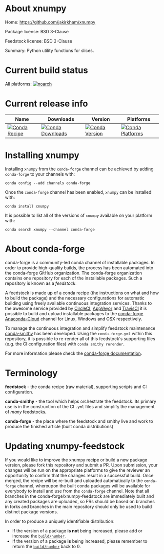 About xnumpy
============

Home: https://github.com/jakirkham/xnumpy

Package license: BSD 3-Clause

Feedstock license: BSD 3-Clause

Summary: Python utility functions for slices.



Current build status
====================

All platforms:
[![noarch](https://img.shields.io/circleci/project/github/conda-forge/xnumpy-feedstock/master.svg?label=noarch)](https://circleci.com/gh/conda-forge/xnumpy-feedstock)

Current release info
====================

| Name | Downloads | Version | Platforms |
| --- | --- | --- | --- |
| [![Conda Recipe](https://img.shields.io/badge/recipe-xnumpy-green.svg)](https://anaconda.org/conda-forge/xnumpy) | [![Conda Downloads](https://img.shields.io/conda/dn/conda-forge/xnumpy.svg)](https://anaconda.org/conda-forge/xnumpy) | [![Conda Version](https://img.shields.io/conda/vn/conda-forge/xnumpy.svg)](https://anaconda.org/conda-forge/xnumpy) | [![Conda Platforms](https://img.shields.io/conda/pn/conda-forge/xnumpy.svg)](https://anaconda.org/conda-forge/xnumpy) |

Installing xnumpy
=================

Installing `xnumpy` from the `conda-forge` channel can be achieved by adding `conda-forge` to your channels with:

```
conda config --add channels conda-forge
```

Once the `conda-forge` channel has been enabled, `xnumpy` can be installed with:

```
conda install xnumpy
```

It is possible to list all of the versions of `xnumpy` available on your platform with:

```
conda search xnumpy --channel conda-forge
```


About conda-forge
=================

conda-forge is a community-led conda channel of installable packages.
In order to provide high-quality builds, the process has been automated into the
conda-forge GitHub organization. The conda-forge organization contains one repository
for each of the installable packages. Such a repository is known as a *feedstock*.

A feedstock is made up of a conda recipe (the instructions on what and how to build
the package) and the necessary configurations for automatic building using freely
available continuous integration services. Thanks to the awesome service provided by
[CircleCI](https://circleci.com/), [AppVeyor](https://www.appveyor.com/)
and [TravisCI](https://travis-ci.org/) it is possible to build and upload installable
packages to the [conda-forge](https://anaconda.org/conda-forge)
[Anaconda-Cloud](https://anaconda.org/) channel for Linux, Windows and OSX respectively.

To manage the continuous integration and simplify feedstock maintenance
[conda-smithy](https://github.com/conda-forge/conda-smithy) has been developed.
Using the ``conda-forge.yml`` within this repository, it is possible to re-render all of
this feedstock's supporting files (e.g. the CI configuration files) with ``conda smithy rerender``.

For more information please check the [conda-forge documentation](https://conda-forge.org/docs/).

Terminology
===========

**feedstock** - the conda recipe (raw material), supporting scripts and CI configuration.

**conda-smithy** - the tool which helps orchestrate the feedstock.
                   Its primary use is in the construction of the CI ``.yml`` files
                   and simplify the management of *many* feedstocks.

**conda-forge** - the place where the feedstock and smithy live and work to
                  produce the finished article (built conda distributions)


Updating xnumpy-feedstock
=========================

If you would like to improve the xnumpy recipe or build a new
package version, please fork this repository and submit a PR. Upon submission,
your changes will be run on the appropriate platforms to give the reviewer an
opportunity to confirm that the changes result in a successful build. Once
merged, the recipe will be re-built and uploaded automatically to the
`conda-forge` channel, whereupon the built conda packages will be available for
everybody to install and use from the `conda-forge` channel.
Note that all branches in the conda-forge/xnumpy-feedstock are
immediately built and any created packages are uploaded, so PRs should be based
on branches in forks and branches in the main repository should only be used to
build distinct package versions.

In order to produce a uniquely identifiable distribution:
 * If the version of a package **is not** being increased, please add or increase
   the [``build/number``](https://conda.io/docs/user-guide/tasks/build-packages/define-metadata.html#build-number-and-string).
 * If the version of a package **is** being increased, please remember to return
   the [``build/number``](https://conda.io/docs/user-guide/tasks/build-packages/define-metadata.html#build-number-and-string)
   back to 0.
